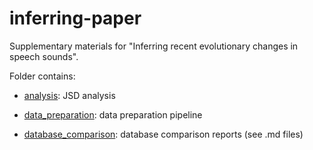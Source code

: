 # inferring-paper

Supplementary materials for "Inferring recent evolutionary changes in speech sounds".

Folder contains:

* [analysis](analysis/jsd_testing.md): JSD analysis

* [data_preparation](data_preparation/data_prep.md): data preparation pipeline

* [database_comparison](database_comparison): database comparison reports (see .md files)
